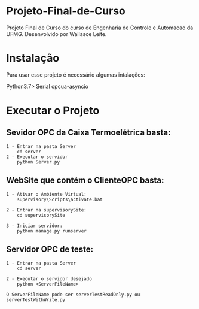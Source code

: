 # Projeto-Final-de-Curso
Projeto Final de Curso do curso de Engenharia de Controle e Automacao da UFMG.
Desenvolvido por Wallasce Leite.

# Instalação

Para usar esse projeto é necessário algumas intalações:

Python3.7>
Serial
opcua-asyncio

# Executar o Projeto

## Sevidor OPC da Caixa Termoelétrica basta:
    
    1 - Entrar na pasta Server
        cd server
    2 - Executar o servidor
        python Server.py

## WebSite que contém o ClienteOPC basta:
    
    1 - Ativar o Ambiente Virtual:
        supervisory\Scripts\activate.bat

    2 - Entrar na supervisorySite:
        cd supervisorySite

    3 - Iniciar servidor:
        python manage.py runserver

## Servidor OPC de teste:
    
    1 - Entrar na pasta Server
        cd server
    
    2 - Executar o servidor desejado
        python <ServerFileName>
    
    O ServerFileName pode ser serverTestReadOnly.py ou serverTestWithWrite.py